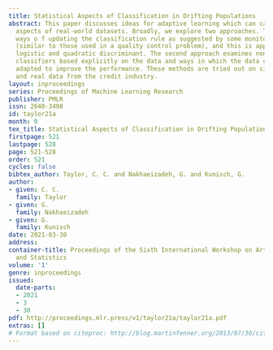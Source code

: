 ```yaml
---
title: Statistical Aspects of Classification in Drifting Populations
abstract: This paper discusses ideas for adaptive learning which can capture dynamic
  aspects of real-world datasets. Broadly, we explore two approaches. The first examines
  ways o f updating the classification rule as suggested by some monitoring process
  (similar to those used in a quality control problem), and this is applied to linear,
  logistic and quadratic discriminant. The second approach examines nonparametric
  classifiers based explicitly on the data and ways in which the data can be dynamically
  adapted to improve the performance. These methods are tried out on simulated data
  and real data from the credit industry.
layout: inproceedings
series: Proceedings of Machine Learning Research
publisher: PMLR
issn: 2640-3498
id: taylor21a
month: 0
tex_title: Statistical Aspects of Classification in Drifting Populations
firstpage: 521
lastpage: 528
page: 521-528
order: 521
cycles: false
bibtex_author: Taylor, C. C. and Nakhaeizadeh, G. and Kunisch, G.
author:
- given: C. C.
  family: Taylor
- given: G.
  family: Nakhaeizadeh
- given: G.
  family: Kunisch
date: 2021-03-30
address:
container-title: Proceedings of the Sixth International Workshop on Artificial Intelligence
  and Statistics
volume: '1'
genre: inproceedings
issued:
  date-parts:
  - 2021
  - 3
  - 30
pdf: http://proceedings.mlr.press/v1/taylor21a/taylor21a.pdf
extras: []
# Format based on citeproc: http://blog.martinfenner.org/2013/07/30/citeproc-yaml-for-bibliographies/
---
```

